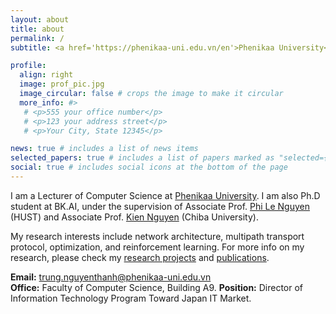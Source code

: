 ```yaml
---
layout: about
title: about
permalink: /
subtitle: <a href='https://phenikaa-uni.edu.vn/en'>Phenikaa University</a>. Hanoi, Vietnam.

profile:
  align: right
  image: prof_pic.jpg
  image_circular: false # crops the image to make it circular
  more_info: #>
   # <p>555 your office number</p>
   # <p>123 your address street</p>
   # <p>Your City, State 12345</p>

news: true # includes a list of news items
selected_papers: true # includes a list of papers marked as "selected={true}"
social: true # includes social icons at the bottom of the page
---
```


I am a Lecturer of Computer Science at [Phenikaa University](https://phenikaa-uni.edu.vn/en). I am also Ph.D student at BK.AI, under the supervision of Associate Prof. [Phi Le Nguyen](https://users.soict.hust.edu.vn/lenp/) (HUST) and Associate Prof. [Kien Nguyen](https://www.s-lab.nd.chiba-u.jp/nguyen/) (Chiba University).

My research interests include network architecture, multipath transport protocol, optimization, and reinforcement learning. For more info on my research, please check my [research projects](/projects/) and [publications](/publications/).

**Email:** [trung.nguyenthanh@phenikaa-uni.edu.vn](mailto:trung.nguyenthanh@phenikaa-uni.edu.vn)<br/>
**Office:** Faculty of Computer Science, Building A9.
**Position:** Director of Information Technology Program Toward Japan IT Market. 
